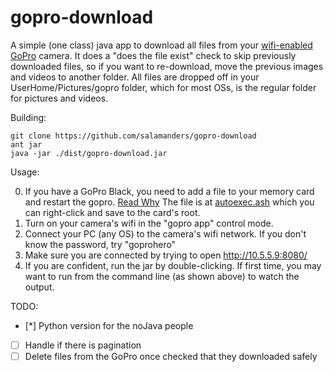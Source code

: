 gopro-download
==============

A simple (one class) java app to download all files from your [wifi-enabled GoPro](http://gopro.com/hd-hero3-cameras) camera.
It does a "does the file exist" check to skip previously downloaded files, so if you want to re-download, move the previous images and videos to another folder.
All files are dropped off in your UserHome/Pictures/gopro folder, which for most OSs, is the regular folder for pictures and videos.

Building:
```
git clone https://github.com/salamanders/gopro-download
ant jar
java -jar ./dist/gopro-download.jar
```

Usage:

0. If you have a GoPro Black, you need to add a file to your memory card and restart the gopro. [Read Why](http://pocket-lifestyle.tumblr.com/hd3_black_tutorial)  The file is at [autoexec.ash](https://raw.github.com/salamanders/gopro-download/master/src/autoexec.ash) which you can right-click and save to the card's root.
1. Turn on your camera's wifi in the "gopro app" control mode.
2. Connect your PC (any OS) to the camera's wifi network.  If you don't know the password, try "goprohero"
3. Make sure you are connected by trying to open http://10.5.5.9:8080/
4. If you are confident, run the jar by double-clicking.  If first time, you may want to run from the command line (as shown above) to watch the output.


TODO:

- [*] Python version for the noJava people
- [ ] Handle if there is pagination
- [ ] Delete files from the GoPro once checked that they downloaded safely